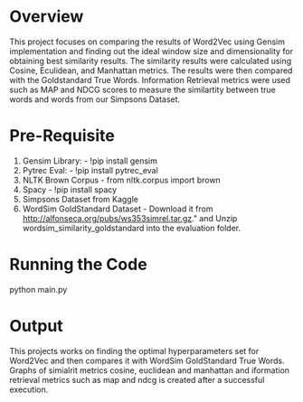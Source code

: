 # Overview

This project focuses on comparing the results of Word2Vec using Gensim implementation and finding out the ideal window size and dimensionality for obtaining best similarity results. The similarity results were calculated using Cosine, Eculidean, and Manhattan metrics. The results were then compared with the Goldstandard True Words. Information Retrieval metrics were used such as MAP and NDCG scores to measure the similartity between true words and words from our Simpsons Dataset.

# Pre-Requisite

1. Gensim Library: - !pip install gensim
2. Pytrec Eval: - !pip install pytrec_eval
3. NLTK Brown Corpus - from nltk.corpus import brown
4. Spacy - !pip install spacy
5. Simpsons Dataset from Kaggle
6. WordSim GoldStandard Dataset - Download it from http://alfonseca.org/pubs/ws353simrel.tar.gz." and Unzip wordsim_similarity_goldstandard into the evaluation folder.

# Running the Code
python main.py

# Output

This projects works on finding the optimal hyperparameters set for Word2Vec and then compares it with WordSim GoldStandard True Words. Graphs of simialrit metrics cosine, euclidean and manhattan and iformation retrieval metrics such as map and ndcg is created after a successful execution.
